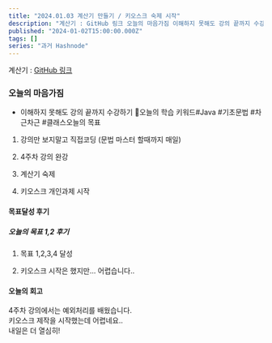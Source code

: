 ```yaml
---
title: "2024.01.03 계산기 만들기 / 키오스크 숙제 시작"
description: "계산기 : GitHub 링크 오늘의 마음가짐 이해하지 못해도 강의 끝까지 수강하기 오늘의 학습 키워드#Java #기초문법 #차근차근 #클래스오늘의 목표 강의만 보지말고 직접코딩 (문법 마스터 할때까지 매일) 4주차 강의 완강 계산기 숙제 키오스크 개인과제 시작 목표달성 후기 오늘의 목표 1,2 후기 목표 1,2,3,4 달성 키오스크 시작은 했지만... 어렵습니다.. 오늘의 회고 4주차 강의에서는 예외처리를 배웠습니다.키오..."
published: "2024-01-02T15:00:00.000Z"
tags: []
series: "과거 Hashnode"
---
```


계산기 : [GitHub 링크](https://github.com/pie0902/study_java/tree/main/calculator)

### 오늘의 마음가짐

* 이해하지 못해도 강의 끝까지 수강하기 오늘의 학습 키워드#Java #기초문법 #차근차근 #클래스오늘의 목표
    

1. 강의만 보지말고 직접코딩 (문법 마스터 할때까지 매일)
    
2. 4주차 강의 완강
    
3. 계산기 숙제
    
4. 키오스크 개인과제 시작
    

#### 목표달성 후기

##### 오늘의 목표 1,2 후기

1. 목표 1,2,3,4 달성
    
2. 키오스크 시작은 했지만... 어렵습니다..
    

#### 오늘의 회고

4주차 강의에서는 예외처리를 배웠습니다.  
키오스크 제작을 시작했는데 어렵네요..  
내일은 더 열심히!